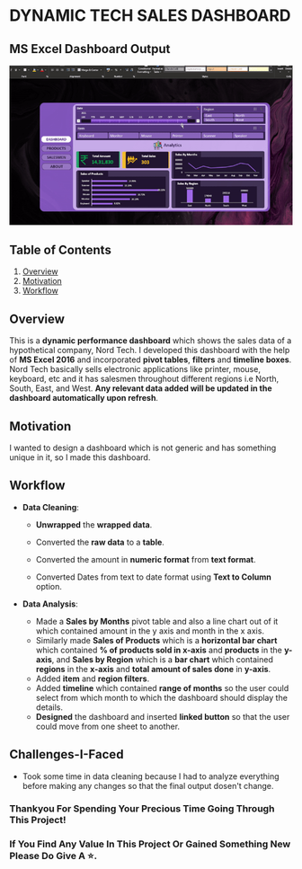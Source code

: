 # DYNAMIC TECH SALES DASHBOARD
## MS Excel Dashboard Output

![](https://github.com/Kens3i/DynamicTechSalesDashboard/blob/main/display%20gif.gif?raw=true)

## Table of Contents

1.  [Overview](https://github.com/Kens3i/ExcelSalesDashboard#Overview)
2.  [Motivation](https://github.com/Kens3i/ExcelSalesDashboard#Motivation)
3.  [Workflow](https://github.com/Kens3i/ExcelSalesDashboard#Workflow)


## Overview
This is a **dynamic performance dashboard** which shows the sales data of a hypothetical company, Nord Tech. I developed this dashboard with the help of **MS Excel 2016** and incorporated **pivot tables**, **filters** and **timeline boxes**. Nord Tech basically sells electronic applications like printer, mouse, keyboard, etc and it has salesmen throughout different regions i.e North, South, East, and West.  **Any relevant data added will be updated in the dashboard automatically upon refresh**.


## Motivation

I wanted to design a dashboard which is not generic and has something unique in it, so I made this dashboard.


## Workflow

- **Data Cleaning**:
    - **Unwrapped** the **wrapped data**.

    - Converted the **raw data** to a **table**.

    - Converted the amount in **numeric format** from **text format**.
    
    - Converted Dates from text to date format using **Text to Column** option.

- **Data Analysis**:

  - Made a **Sales by Months** pivot table and also a line chart out of it which contained amount in the y axis and month in the x axis.
  - Similarly made **Sales of Products** which is a **horizontal bar chart** which contained **% of products sold in x-axis** and **products** in the **y-axis**, and **Sales by Region** which is a **bar chart** which contained **regions** in the **x-axis** and **total amount of sales done** in **y-axis**.
  - Added **item** and **region filters**.
  - Added **timeline** which contained **range of months** so the user could select from which month to which the dashboard should display the details.
  - **Designed** the dashboard and inserted **linked button** so that the user could move from one sheet to another.


## Challenges-I-Faced

- Took some time in data cleaning because I had to analyze everything before making any changes so that the final output dosen't change.

### Thankyou For Spending Your Precious Time Going Through This Project!
### If You Find Any Value In This Project Or Gained Something New Please Do Give A ⭐.
